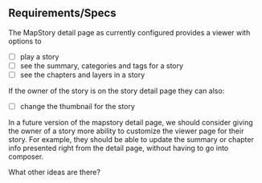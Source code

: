 ## Requirements/Specs

The MapStory detail page as currently configured provides a viewer with options to
- [ ] play a story
- [ ] see the summary, categories and tags for a story
- [ ] see the chapters and layers in a story

If the owner of the story is on the story detail page they can also:
- [ ] change the thumbnail for the story

In a future version of the mapstory detail page, we should consider giving the owner of a story more ability to customize the viewer page for their story. For example, they should be able to update the summary or chapter info presented right from the detail page, without having to go into composer.

What other ideas are there?
